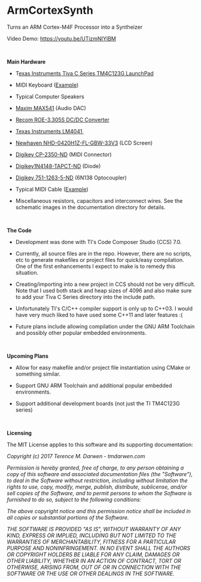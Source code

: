 ArmCortexSynth
==============

Turns an ARM Cortex-M4F Processor into a Syntheizer

Video Demo: <https://youtu.be/UTizmNIYIBM>

 

**Main Hardware**

-   T[exas Instruments Tiva C Series TM4C123G
    LaunchPad](http://www.ti.com/tool/ek-tm4c123gxl)

-   MIDI Keyboard ([Example](https://www.youtube.com/watch?v=7zAPMpPD-n4))

-   Typical Computer Speakers

-   [Maxim
    MAX541](https://datasheets.maximintegrated.com/en/ds/MAX541-MAX542.pdf)
    (Audio DAC)

-   [Recom ROE-3.305S DC/DC
    Converter](http://www.mouser.com/ds/2/468/ROE-766139.pdf)

-   [Texas Instruments LM4041 ](http://www.ti.com/lit/ds/symlink/lm4041c.pdf)

-   [Newhaven
    NHD-0420H1Z-FL-GBW-33V3](http://www.newhavendisplay.com/nhd0420h1zflgbw33v3-p-5163.html)
    (LCD Screen)

-   [Digikey
    CP-2350-ND](http://www.digikey.com/product-detail/en/SDS-50J/CP-2350-ND/97033)
    (MIDI Connector)

-   [Digikey1N4148-TAPCT-ND](http://www.digikey.com/product-detail/en/1N4148-TAP/1N4148-TAPCT-ND/3104296)
    (Diode)

-   [Digikey
    751-1263-5-ND](http://www.digikey.com/product-detail/en/6N138/751-1263-5-ND/1731496)
    (6N138 Optocoupler)

-   Typical MIDI Cable
    ([Example](https://www.amazon.com/gp/product/B009GUP89S/ref=s9_acsd_topr_hd_bw_boEpr_c_x_2_w?pf_rd_m=ATVPDKIKX0DER&pf_rd_s=merchandised-search-4&pf_rd_r=1DZD7NG6RAR0H224K6TV&pf_rd_t=101&pf_rd_p=99ef2030-b386-50e5-bf67-36b72f770aed&pf_rd_i=11973431))

-   Miscellaneous resistors, capacitors and interconnect wires. See the
    schematic images in the documentation directory for details.

 

**The Code**

-   Development was done with TI's Code Composer Studio (CCS) 7.0.

-   Currently, all source files are in the repo. However, there are no scripts,
    etc to generate makefiles or project files for quick/easy compilation. One
    of the first enhancements I expect to make is to remedy this situation.

-   Creating/importing into a new project in CCS should not be very difficult.
    Note that I used both stack and heap sizes of 4096 and also make sure to add
    your Tiva C Series directory into the include path.

-   Unfortunately TI's C/C++ compiler support is only up to C++03. I would have
    very much liked to have used some C++11 and later features :(

-   Future plans include allowing compilation under the GNU ARM Toolchain and
    possibly other popular embedded environments.

 

**Upcoming Plans​**

-   Allow for easy makefile and/or project file instantiation using CMake or
    something similar.

-   Support GNU ARM Toolchain and additional popular embedded environments.

-   Support additional development boards (not just the TI TM4C123G series)

 

**Licensing**

The MIT License applies to this software and its supporting documentation:

*Copyright (c) 2017 Terence M. Darwen - tmdarwen.com*

*Permission is hereby granted, free of charge, to any person obtaining a copy of
this software and associated documentation files (the "Software"), to deal in
the Software without restriction, including without limitation the rights to
use, copy, modify, merge, publish, distribute, sublicense, and/or sell copies of
the Software, and to permit persons to whom the Software is furnished to do so,
subject to the following conditions:*

*The above copyright notice and this permission notice shall be included in all
copies or substantial portions of the Software.*

*THE SOFTWARE IS PROVIDED "AS IS", WITHOUT WARRANTY OF ANY KIND, EXPRESS OR
IMPLIED, INCLUDING BUT NOT LIMITED TO THE WARRANTIES OF MERCHANTABILITY, FITNESS
FOR A PARTICULAR PURPOSE AND NONINFRINGEMENT. IN NO EVENT SHALL THE AUTHORS OR
COPYRIGHT HOLDERS BE LIABLE FOR ANY CLAIM, DAMAGES OR OTHER LIABILITY, WHETHER
IN AN ACTION OF CONTRACT, TORT OR OTHERWISE, ARISING FROM, OUT OF OR IN
CONNECTION WITH THE SOFTWARE OR THE USE OR OTHER DEALINGS IN THE SOFTWARE.*
